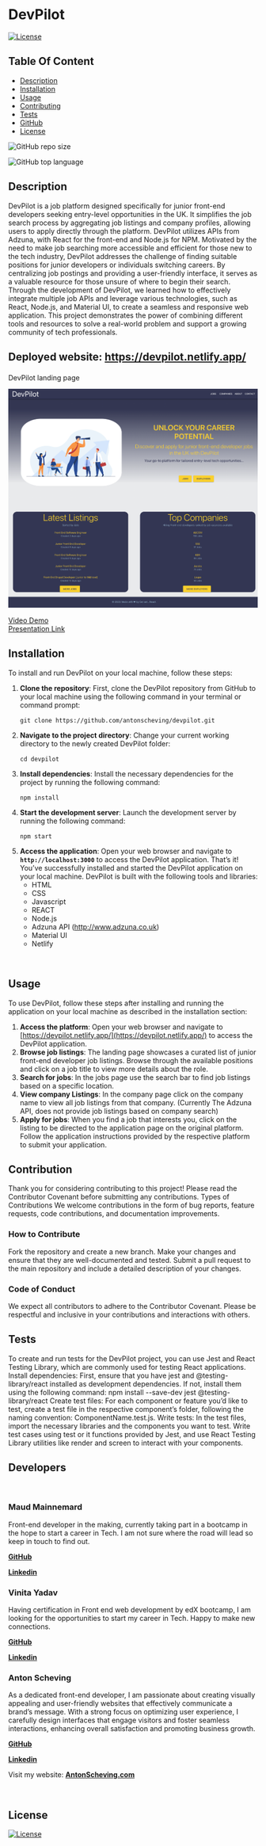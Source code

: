 # **DevPilot**
  [![License](https://img.shields.io/static/v1?label=License&message=MIT&color=blue&?style=plastic&logo=appveyor)](https://opensource.org/license/MIT)
## Table Of Content
- [Description](#description)
- [Installation](#installation)
- [Usage](#usage)
- [Contributing](#contribution)
- [Tests](#tests)
- [GitHub](#github)
- [License](#license)


![GitHub repo size](https://img.shields.io/github/repo-size/AntonScheving/devpilot?style=plastic)

  ![GitHub top language](https://img.shields.io/github/languages/top/AntonScheving/devpilot?style=plastic)

## **Description**

  DevPilot is a job platform designed specifically for junior front-end developers seeking entry-level opportunities in the UK. It simplifies the job search process by aggregating job listings and company profiles, allowing users to apply directly through the platform. DevPilot utilizes APIs from Adzuna, with React for the front-end and Node.js for NPM.
Motivated by the need to make job searching more accessible and efficient for those new to the tech industry, DevPilot addresses the challenge of finding suitable positions for junior developers or individuals switching careers. By centralizing job postings and providing a user-friendly interface, it serves as a valuable resource for those unsure of where to begin their search.
Through the development of DevPilot, we learned how to effectively integrate multiple job APIs and leverage various technologies, such as React, Node.js, and Material UI, to create a seamless and responsive web application. This project demonstrates the power of combining different tools and resources to solve a real-world problem and support a growing community of tech professionals.
<br>


## **<p>Deployed website: <strong><a href=“https://devpilot.netlify.app/”>https://devpilot.netlify.app/</a></strong>**

<p align=“center”>
DevPilot landing page<br>
</p>

![DevPilot landing page](public/images/DevPilotMainScreenshot.png)



[Video Demo](https://www.youtube.com/watch?v=bsTrq_WaoCA) <br>
[Presentation Link](https://docs.google.com/presentation/d/17_EQjLwWK49PxCE5IN7y9Qz2Nl4jzRFsQxpCVWmfHCU/edit?usp=sharing)

## **Installation**
To install and run DevPilot on your local machine, follow these steps:
1. **Clone the repository**: First, clone the DevPilot repository from GitHub to your local machine using the following command in your terminal or command prompt:
    ```
    git clone https://github.com/antonscheving/devpilot.git
    ```
2. **Navigate to the project directory**: Change your current working directory to the newly created DevPilot folder:
    ```
    cd devpilot
    ```
3. **Install dependencies**: Install the necessary dependencies for the project by running the following command:
    ```
    npm install
    ```
4. **Start the development server**: Launch the development server by running the following command:
    ```
    npm start
    ```
5. **Access the application**: Open your web browser and navigate to **`http://localhost:3000`** to access the DevPilot application.
That’s it! You’ve successfully installed and started the DevPilot application on your local machine.
DevPilot is built with the following tools and libraries: <ul><li>HTML</li><li>CSS</li><li>Javascript</li> <li>REACT</li> <li>Node.js</li> <li>Adzuna API (http://www.adzuna.co.uk)</li> <li>Material UI</li><li>Netlify</li></ul>
<br>

## **Usage**

To use DevPilot, follow these steps after installing and running the application on your local machine as described in the installation section:
1. **Access the platform**: Open your web browser and navigate to [https://devpilot.netlify.app/](https://devpilot.netlify.app/) to access the DevPilot application.
2. **Browse job listings**: The landing page showcases a curated list of junior front-end developer job listings. Browse through the available positions and click on a job title to view more details about the role.
3. **Search for jobs**: In the jobs page use the search bar to find job listings based on a specific location.
4. **View company Listings**: In the company page click on the company name to view all job listings from that company. (Currently The Adzuna API, does not provide job listings based on company search)
5. **Apply for jobs**: When you find a job that interests you, click on the listing to be directed to the application page on the original platform. Follow the application instructions provided by the respective platform to submit your application.

## **Contribution**
Thank you for considering contributing to this project! Please read the Contributor Covenant before submitting any contributions.
Types of Contributions
We welcome contributions in the form of bug reports, feature requests, code contributions, and documentation improvements.

### How to Contribute
Fork the repository and create a new branch.
Make your changes and ensure that they are well-documented and tested.
Submit a pull request to the main repository and include a detailed description of your changes.

### Code of Conduct
We expect all contributors to adhere to the Contributor Covenant. Please be respectful and inclusive in your contributions and interactions with others.
<br>

## **Tests**
To create and run tests for the DevPilot project, you can use Jest and React Testing Library, which are commonly used for testing React applications.
Install dependencies: First, ensure that you have jest and @testing-library/react installed as development dependencies. If not, install them using the following command:
npm install --save-dev jest @testing-library/react
Create test files: For each component or feature you’d like to test, create a test file in the respective component’s folder, following the naming convention: ComponentName.test.js.
Write tests: In the test files, import the necessary libraries and the components you want to test. Write test cases using test or it functions provided by Jest, and use React Testing Library utilities like render and screen to interact with your components.
<br>

## **Developers**
<br>

### **Maud Mainnemard**
<p>Front-end developer in the making, currently taking part in a bootcamp in the hope to start a career in Tech. I am not sure where the road will lead so keep in touch to find out.</p>

<a href=“https://github.com/maudmain”><strong>GitHub</a></strong>

<a href=“https://www.linkedin.com/in/maud-mainnemard/”><strong>Linkedin</a></strong>
<br>

### **Vinita Yadav**
<p>Having certification in Front end web development by edX bootcamp, I am looking for the opportunities to start my career in Tech. Happy to make new connections.</p>

<a href=“https://github.com/Vinita686”><strong>GitHub</a></strong>

<a href=“https://www.linkedin.com/in/yadav-vinita/”><strong>Linkedin</a></strong>
<br>

### **Anton Scheving**
<p>As a dedicated front-end developer, I am passionate about creating visually appealing and user-friendly websites that effectively communicate a brand’s message. With a strong focus on optimizing user experience, I carefully design interfaces that engage visitors and foster seamless interactions, enhancing overall satisfaction and promoting business growth.</p>

<a href=“https://github.com/AntonScheving”><strong>GitHub</a></strong>

<a href=“https://www.linkedin.com/in/antonscheving/”><strong>Linkedin</a></strong>

<p>Visit my website: <strong><a href=“www.antonscheving.com”>AntonScheving.com</a></strong></p>
<br>

## License
[![License](https://img.shields.io/static/v1?label=Licence&message=MIT&color=blue)](https://opensource.org/license/MIT)